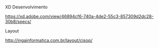 XD Desenvolvimento

https://xd.adobe.com/view/46894cf6-740a-4de2-55c3-857309d2dc28-30b8/specs/

 

Layout

http://ingainformatica.com.br/layout/cisop/
